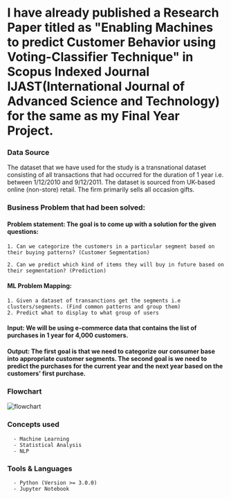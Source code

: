 # I have already published a Research Paper titled as "Enabling Machines to predict Customer Behavior using Voting-Classifier Technique" in Scopus Indexed Journal IJAST(International Journal of Advanced Science and Technology) for the same as my Final Year Project.

###  Data Source
The dataset that we have used for the study is a transnational dataset consisting of all transactions that had occurred       for the duration of 1 year i.e. between 1/12/2010 and 9/12/2011. The dataset is sourced from UK-based online (non-store)   retail. The firm primarily sells all occasion gifts. 
   

### Business Problem that had been solved:

#### Problem statement: The goal is to come up with a solution for the given questions:

    1. Can we categorize the customers in a particular segment based on their buying patterns? (Customer Segmentation)

    2. Can we predict which kind of items they will buy in future based on their segmentation? (Prediction)

#### ML Problem Mapping:

    1. Given a dataset of transanctions get the segments i.e clusters/segments. (Find common patterns and group them)
    2. Predict what to display to what group of users

#### Input: We will be using e-commerce data that contains the list of purchases in 1 year for 4,000 customers.

#### Output: The first goal is that we need to categorize our consumer base into appropriate customer segments. The second goal is we need to predict the purchases for the current year and the next year based on the customers' first purchase.

###  Flowchart

![flowchart](https://user-images.githubusercontent.com/34674135/83632706-59126080-a5bd-11ea-9c1c-d002cb04159b.png)


###  Concepts used
      - Machine Learning
      - Statistical Analysis
      - NLP


###  Tools & Languages
      - Python (Version >= 3.0.0)
      - Jupyter Notebook

